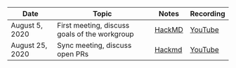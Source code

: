 | Date           | Topic                                      | Notes                                    | Recording                                | 
|----------------|--------------------------------------------|------------------------------------------|------------------------------------------|
| August 5, 2020  | First meeting, discuss goals of the workgroup | [HackMD](https://hackmd.io/IAcZADU0R0K_MYDcBv9tWA) | [YouTube](https://www.youtube.com/watch?v=dSMQ1Iy3S1o) |
| August 25, 2020   | Sync meeting, discuss open PRs | [Hackmd](https://hackmd.io/c9c3CyUSQbq4AopK1j95Gw) | [YouTube](https://www.youtube.com/watch?v=t5NxS2NcbOU) |

